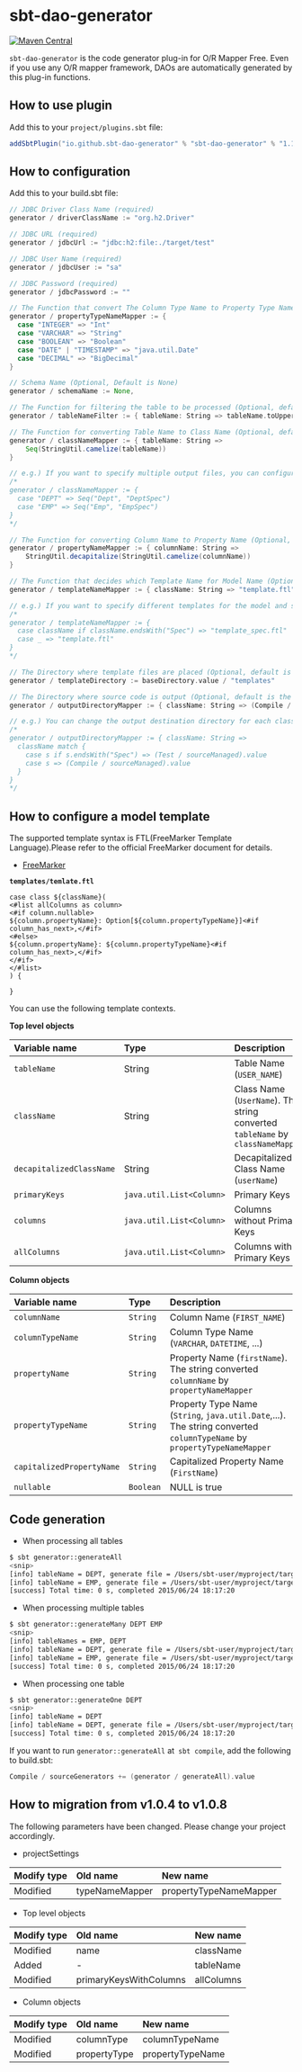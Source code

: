 # sbt-dao-generator

[![Maven Central](https://maven-badges.herokuapp.com/maven-central/io.github.sbt-dao-generator/sbt-dao-generator/badge.svg)](https://maven-badges.herokuapp.com/maven-central/io.github.sbt-dao-generator/sbt-dao-generator)

`sbt-dao-generator` is the code generator plug-in for O/R Mapper Free. Even if you use any O/R mapper framework, DAOs are automatically generated by this plug-in functions.

## How to use plugin

Add this to your `project/plugins.sbt` file:

```scala
addSbtPlugin("io.github.sbt-dao-generator" % "sbt-dao-generator" % "1.1.0")
```

## How to configuration

Add this to your build.sbt file:

```scala
// JDBC Driver Class Name (required)
generator / driverClassName := "org.h2.Driver"

// JDBC URL (required)
generator / jdbcUrl := "jdbc:h2:file:./target/test"

// JDBC User Name (required)
generator / jdbcUser := "sa"

// JDBC Password (required)
generator / jdbcPassword := ""

// The Function that convert The Column Type Name to Property Type Name (required)
generator / propertyTypeNameMapper := {
  case "INTEGER" => "Int"
  case "VARCHAR" => "String"
  case "BOOLEAN" => "Boolean"
  case "DATE" | "TIMESTAMP" => "java.util.Date"
  case "DECIMAL" => "BigDecimal"
}

// Schema Name (Optional, Default is None)
generator / schemaName := None,

// The Function for filtering the table to be processed (Optional, default is the following)
generator / tableNameFilter := { tableName: String => tableName.toUpperCase != "SCHEMA_VERSION"}

// The Function for converting Table Name to Class Name (Optional, default is the following)
generator / classNameMapper := { tableName: String =>
    Seq(StringUtil.camelize(tableName))
}

// e.g.) If you want to specify multiple output files, you can configure it as follows.
/*
generator / classNameMapper := {
  case "DEPT" => Seq("Dept", "DeptSpec")
  case "EMP" => Seq("Emp", "EmpSpec")
}
*/

// The Function for converting Column Name to Property Name (Optional, default is the following)
generator / propertyNameMapper := { columnName: String =>
    StringUtil.decapitalize(StringUtil.camelize(columnName))
}

// The Function that decides which Template Name for Model Name (Optional, defaults below)
generator / templateNameMapper := { className: String => "template.ftl" },

// e.g.) If you want to specify different templates for the model and spec, you can configure it as follows.
/*
generator / templateNameMapper := {
  case className if className.endsWith("Spec") => "template_spec.ftl"
  case _ => "template.ftl"
}
*/

// The Directory where template files are placed (Optional, default is the following)
generator / templateDirectory := baseDirectory.value / "templates"

// The Directory where source code is output (Optional, default is the following)
generator / outputDirectoryMapper := { className: String => (Compile / sourceManaged).value }

// e.g.) You can change the output destination directory for each class name dynamically.
/*
generator / outputDirectoryMapper := { className: String =>
  className match {
    case s if s.endsWith("Spec") => (Test / sourceManaged).value
    case s => (Compile / sourceManaged).value
  }
}
*/
```

## How to configure a model template

The supported template syntax is FTL(FreeMarker Template Language).Please refer to the official FreeMarker document for details.

- [FreeMarker](https://freemarker.apache.org)

**`templates/temlate.ftl`**

```
case class ${className}(
<#list allColumns as column>
<#if column.nullable>
${column.propertyName}: Option[${column.propertyTypeName}]<#if column_has_next>,</#if>
<#else>
${column.propertyName}: ${column.propertyTypeName}<#if column_has_next>,</#if>
</#if>
</#list>
) {

}
```

You can use the following template contexts.

**Top level objects**

| Variable name | Type | Description |
|:-----------|:---|:---------|
| `tableName` | String | Table Name (`USER_NAME`)|
| `className`  | String | Class Name　(`UserName`). The string converted `tableName` by `classNameMapper` |
| `decapitalizedClassName` | String | Decapitalized Class Name (`userName`) |
| `primaryKeys` | `java.util.List<Column>` | Primary Keys |
| `columns` | `java.util.List<Column>` | Columns without Primary Keys |
| `allColumns` | `java.util.List<Column>` | Columns with Primary Keys |

**Column objects**

| Variable name | Type | Description |
|:-----------|:---|:---------|
| `columnName` | `String` | Column Name (`FIRST_NAME`) |
| `columnTypeName` | `String` | Column Type Name (`VARCHAR`, `DATETIME`, ...) |
| `propertyName` | `String` | Property Name (`firstName`). The string converted `columnName` by `propertyNameMapper` |
| `propertyTypeName` | `String` | Property Type Name (`String`, `java.util.Date`,...). The string converted `columnTypeName` by `propertyTypeNameMapper` |
| `capitalizedPropertyName` | `String` | Capitalized Property Name (`FirstName`) |
| `nullable` | `Boolean` | NULL is true |

## Code generation

- When processing all tables

```sh
$ sbt generator::generateAll
<snip>
[info] tableName = DEPT, generate file = /Users/sbt-user/myproject/target/scala-2.10/src_managed/Dept.scala
[info] tableName = EMP, generate file = /Users/sbt-user/myproject/target/scala-2.10/src_managed/Emp.scala
[success] Total time: 0 s, completed 2015/06/24 18:17:20
```

- When processing multiple tables

```sh
$ sbt generator::generateMany DEPT EMP
<snip>
[info] tableNames = EMP, DEPT
[info] tableName = DEPT, generate file = /Users/sbt-user/myproject/target/scala-2.10/src_managed/Dept.scala
[info] tableName = EMP, generate file = /Users/sbt-user/myproject/target/scala-2.10/src_managed/Emp.scala
[success] Total time: 0 s, completed 2015/06/24 18:17:20
```

- When processing one table

```sh
$ sbt generator::generateOne DEPT
<snip>
[info] tableName = DEPT
[info] tableName = DEPT, generate file = /Users/sbt-user/myproject/target/scala-2.10/src_managed/Dept.scala
[success] Total time: 0 s, completed 2015/06/24 18:17:20
```

If you want to run `generator::generateAll` at` sbt compile`, add the following to build.sbt:

```scala
Compile / sourceGenerators += (generator / generateAll).value
```

## How to migration from v1.0.4 to v1.0.8

The following parameters have been changed. Please change your project accordingly.

- projectSettings

| Modify type | Old name | New name |
|:---------|:---------------|:-----------------------|
| Modified | typeNameMapper | propertyTypeNameMapper |

- Top level objects

| Modify type | Old name | New name |
|:---------|:-----|:----------|
| Modified | name | className |
| Added | - | tableName |
| Modified | primaryKeysWithColumns | allColumns |

- Column objects

| Modify type | Old name | New name |
|:---------|:-----------|:---------------|
| Modified | columnType | columnTypeName |
| Modified | propertyType | propertyTypeName |




